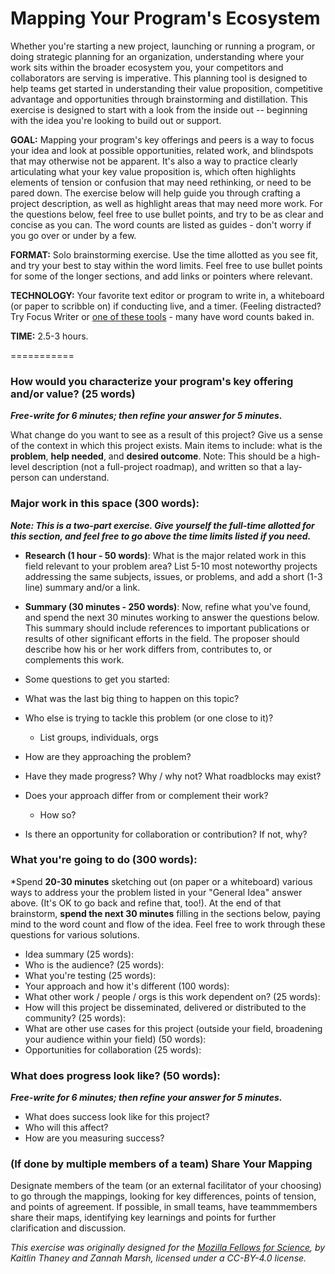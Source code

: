 # Mapping Your Program's Ecosystem

Whether you're starting a new project, launching or running a program, or doing strategic planning for an organization, understanding where your work sits within the broader ecosystem you, your competitors and collaborators are serving is imperative. This planning tool is designed to help teams get started in understanding their value proposition, competitive advantage and opportunities through brainstorming and distillation. This exercise is designed to start with a look from the inside out -- beginning with the idea you're looking to build out or support. 

**GOAL:** Mapping your program's key offerings and peers is a way to focus your idea and look at possible opportunities, related work, and blindspots that may otherwise not be apparent. It's also a way to practice clearly articulating what your key value proposition is, which often highlights elements of tension or confusion that may need rethinking, or need to be pared down. 
The exercise below will help guide you through crafting a project description, as well as highlight areas that may need more work. For the questions below, feel free to use bullet points, and try to be as clear and concise as you can. The word counts are listed as guides - don't worry if you go over or under by a few. 

**FORMAT:** Solo brainstorming exercise. Use the time allotted as you see fit, and try your best to stay within the word limits. Feel free to use bullet points for some of the longer sections, and add links or pointers where relevant. 

**TECHNOLOGY:** Your favorite text editor or program to write in, a whiteboard (or paper to scribble on) if conducting live, and a timer. (Feeling distracted? Try Focus Writer or [one of these tools](http://lifehacker.com/5689579/five-best-distraction-free-writing-tools) - many have word counts baked in.

**TIME:** 2.5-3 hours.

===========

### How would you characterize your program's key offering and/or value? (25 words)

***Free-write for 6 minutes; then refine your answer for 5 minutes.***

What change do you want to see as a result of this project? Give us a sense of the context in which this project exists. Main items to include: what is the **problem**, **help needed**, and **desired outcome**. Note: This should be a high-level description (not a full-project roadmap), and written so that a lay-person can understand. 

### Major work in this space (300 words):

***Note: This is a two-part exercise. Give yourself the full-time allotted for this section, and feel free to go above the time limits listed if you need.***

- **Research (1 hour - 50 words)**: What is the major related work in this field relevant to your problem area? List 5-10 most noteworthy projects addressing the same subjects, issues, or problems, and add a short (1-3 line) summary and/or a link. 

- **Summary (30 minutes - 250 words)**: Now, refine what you've found, and spend the next 30 minutes working to answer the questions below. This summary should include references to important publications or results of other significant efforts in the field. The proposer should describe how his or her work differs from, contributes to, or complements this work.

- Some questions to get you started:
 - What was the last big thing to happen on this topic? 
 - Who else is trying to tackle this problem (or one close to it)? 
   - List groups, individuals, orgs
 - How are they approaching the problem?
 - Have they made progress? Why / why not? What roadblocks may exist?
 - Does your approach differ from or complement their work?
   - How so?
 - Is there an opportunity for collaboration or contribution? If not, why? 

### What you're going to do (300 words):  

*Spend __20-30 minutes__ sketching out (on paper or a whiteboard) various ways to address your the problem listed in your "General Idea" answer above. (It's OK to go back and refine that, too!). At the end of that brainstorm, __spend the next 30 minutes__ filling in the sections below, paying mind to the word count and flow of the idea. Feel free to work through these questions for various solutions. 

- Idea summary (25 words):
- Who is the audience? (25 words):
- What you're testing (25 words): 
- Your approach and how it's different (100 words):
- What other work / people / orgs is this work dependent on? (25 words):
- How will this project be disseminated, delivered or distributed to the community? (25 words):
- What are other use cases for this project (outside your field, broadening your audience within your field) (50 words):
- Opportunities for collaboration (25 words):

### What does progress look like? (50 words):

***Free-write for 6 minutes; then refine your answer for 5 minutes.***

- What does success look like for this project? 
- Who will this affect?
- How are you measuring success? 

### (If done by multiple members of a team) Share Your Mapping

Designate members of the team (or an external facilitator of your choosing) to go through the mappings, looking for key differences, points of tension, and points of agreement. If possible, in small teams, have teammmembers share their maps, identifying key learnings and points for further clarification and discussion.

*This exercise was originally designed for the [Mozilla Fellows for Science](https://github.com/mozillascience/fellows-class-2015/blob/master/explore/2-project_description_exercise.md), by Kaitlin Thaney and Zannah Marsh, licensed under a CC-BY-4.0 license.*
